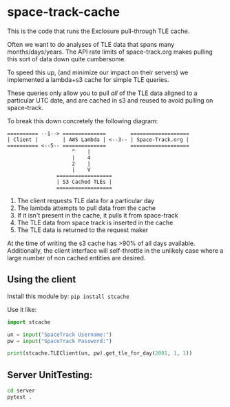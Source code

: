 # space-track-cache
This is the code that runs the Exclosure pull-through TLE cache.

Often we want to do analyses of TLE data that spans many
months/days/years. The API rate limits of space-track.org
makes pulling this sort of data down quite cumbersome.

To speed this up, (and minimize our impact on their servers)
we implemented a lambda+s3 cache for simple TLE queries.

These queries only allow you to pull _all_ of the TLE data
aligned to a particular UTC date, and are cached in s3 and
reused to avoid pulling on space-track.

To break this down concretely the following diagram:

```
========== --1--> ==============        ===================
| Client |        | AWS Lambda | <--3-- | Space-Track.org |
========== <--5-- ==============        ===================
                     ^    |
                     |    4
                     2    |
                     |    V
                ==================
                | S3 Cached TLEs |
                ==================
```

1. The client requests TLE data for a particular day
2. The lambda attempts to pull data from the cache
3. If it isn't present in the cache, it pulls it from space-track
4. The TLE data from space track is inserted in the cache
5. The TLE data is returned to the request maker


At the time of writing the s3 cache has >90% of all days available.
Additionally, the client interface will self-throttle in the unlikely
case where a large number of non cached entities are desired.

## Using the client
Install this module by:
`pip install stcache`

Use it like:
```python
import stcache

un = input("SpaceTrack Username:")
pw = input("SpaceTrack Password:")

print(stcache.TLEClient(un, pw).get_tle_for_day(2001, 1, 1))
```

## Server UnitTesting:
```bash
cd server
pytest .
```
